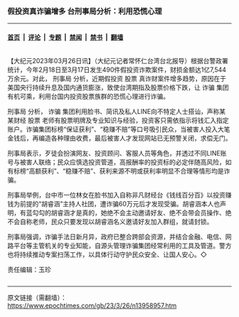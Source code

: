 ### 假投资真诈骗增多 台刑事局分析：利用恐慌心理

---

#### [首页](../../../..?n13958957) &nbsp;|&nbsp; [评论](../../../../../epoch-comment?n13958957) &nbsp;|&nbsp; [专题](../../../../../epoch-special?n13958957) &nbsp;|&nbsp; [禁闻](../../../../../epoch-news?n13958957) &nbsp;|&nbsp; [禁书](../../../../../books?n13958957) &nbsp;|&nbsp; [翻墙](https://github.com/gfw-breaker/nogfw/blob/master/README.md?n13958957)


<div class="column" id="artbody" itemprop="articleBody">
 <!-- article content begin -->
 <p>
  【大纪元2023年03月26日讯】（大纪元记者常怀仁台湾台北报导）根据台警政署统计，今年2月18日至3月17日发生490件假投资诈欺案件，财损金额达1亿7,544万余元。对此，
  <ok href="https://www.epochtimes.com/gb/tag/%E5%88%91%E4%BA%8B%E5%B1%80.html">
   刑事局
  </ok>
  分析，近期假投资
  <ok href="https://www.epochtimes.com/gb/tag/%E8%82%A1%E7%A5%A8.html">
   股票
  </ok>
  真诈财案件增多趋势，原因在于美国央行持续升息及国内通货膨涨，致使台湾期指及股票价格下跌，让
  <ok href="https://www.epochtimes.com/gb/tag/%E8%AF%88%E9%AA%97.html">
   诈骗
  </ok>
  集团有机可乘，利用台国内投资股票族群的恐慌心理进行诈骗。
 </p>
 <p>
  <ok href="https://www.epochtimes.com/gb/tag/%E5%88%91%E4%BA%8B%E5%B1%80.html">
   刑事局
  </ok>
  分析，
  <ok href="https://www.epochtimes.com/gb/tag/%E8%AF%88%E9%AA%97.html">
   诈骗
  </ok>
  集团利用脸书、简讯及私人LINE向不特定人士搭讪，声称某某财经
  <ok href="https://www.epochtimes.com/gb/tag/%E8%82%A1%E7%A5%A8.html">
   股票
  </ok>
  老师有股票明牌及专业知识与经验，投资客只需依指示将钱汇入指定账户。诈骗集团标榜“保证获利”、“稳赚不赔”等口号吸引民众，当被害人投入大笔金钱后，再编造各种理由收费，最后被害人才发现网站已无预警关闭，求偿无门。
 </p>
 <p>
  刑事局表示，歹徒会扮演网友、投资顾问、客服人员等角色，并透过不同LINE账号与被害人联络；民众应慎选投资管道，高报酬率的投资标的必定伴随高风险，如有标榜“高额获利”、“稳赚不赔”、获利来源不明或获利率明显不合理等情形均是诈骗。
 </p>
 <p>
  刑事局举例，台中市一位林女在脸书加入自称非凡财经台《钱线百分百》以投资赚钱为前提的“胡睿涵”主持人社团，遭诈骗60万元后才发现受骗。胡睿涵本人也声明，有蓝勾勾的胡睿涵才是真的，她绝不会主动邀请好友、绝不会带会员操作、绝不会自称老师，民众只要发现以胡睿涵名义邀请好友加入群组，就请封锁。
 </p>
 <p>
  刑事局强调，诈骗手法日新月异，政府已整合跨部会资源，并结合金融、电信、网路平台等主管机关的专业知能，自源头管理诈骗集团经常利用的工具及管道。警方也将持续推动专案扫荡工作，以具体行动守护民众安全、让国人安心。◇
 </p>
 <p>
  责任编辑：玉珍
 </p>
 <!-- article content end -->
</div>


<img src='http://gfw-breaker.win/epoch-news/pages/ncid1349361/n13958957.md' width='0px' height='0px'/>

---

原文链接（需翻墙）：https://www.epochtimes.com/gb/23/3/26/n13958957.htm